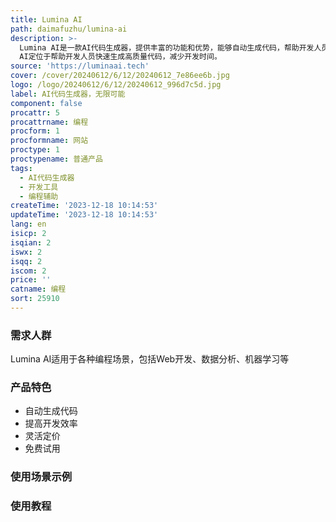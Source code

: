 ```yaml
---
title: Lumina AI
path: daimafuzhu/lumina-ai
description: >-
  Lumina AI是一款AI代码生成器，提供丰富的功能和优势，能够自动生成代码，帮助开发人员提高开发效率。它的定价灵活，并提供免费试用。Lumina
  AI定位于帮助开发人员快速生成高质量代码，减少开发时间。
source: 'https://luminaai.tech'
cover: /cover/20240612/6/12/20240612_7e86ee6b.jpg
logo: /logo/20240612/6/12/20240612_996d7c5d.jpg
label: AI代码生成器，无限可能
component: false
procattr: 5
procattrname: 编程
procform: 1
procformname: 网站
proctype: 1
proctypename: 普通产品
tags:
  - AI代码生成器
  - 开发工具
  - 编程辅助
createTime: '2023-12-18 10:14:53'
updateTime: '2023-12-18 10:14:53'
lang: en
isicp: 2
isqian: 2
iswx: 2
isqq: 2
iscom: 2
price: ''
catname: 编程
sort: 25910
---
```




### 需求人群
Lumina AI适用于各种编程场景，包括Web开发、数据分析、机器学习等

### 产品特色
- 自动生成代码
- 提高开发效率
- 灵活定价
- 免费试用

### 使用场景示例


### 使用教程


  
